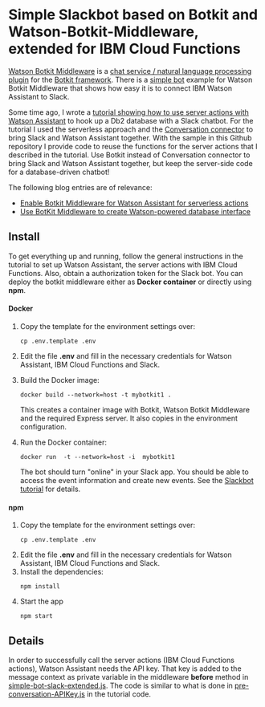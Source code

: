 # Simple Slackbot based on Botkit and Watson-Botkit-Middleware, extended for IBM Cloud Functions

[Watson Botkit Middleware](https://github.com/watson-developer-cloud/botkit-middleware) is a [chat service / natural language processing plugin](https://botkit.ai/docs/readme-middlewares.html) for the [Botkit framework](https://botkit.ai/getstarted.html). There is a [simple bot](https://github.com/watson-developer-cloud/botkit-middleware/tree/master/examples/simple-bot) example for Watson Botkit Middleware that shows how easy it is to connect IBM Watson Assistant to Slack.

Some time ago, I wrote a [tutorial showing how to use server actions with Watson Assistant](https://console.bluemix.net/docs/tutorials/slack-chatbot-database-watson.html) to hook up a Db2 database with a Slack chatbot. For the tutorial I used the serverless approach and the [Conversation connector](https://github.com/watson-developer-cloud/conversation-connector/) to bring Slack and Watson Assistant together. With the sample in this Github repository I provide code to reuse the functions for the server actions that I described in the tutorial. Use Botkit instead of Conversation connector to bring Slack and Watson Assistant together, but keep the server-side code for a database-driven chatbot!

The following blog entries are of relevance:
* [Enable Botkit Middleware for Watson Assistant for serverless actions](http://blog.4loeser.net/2018/06/enable-botkit-middleware-for-watson.html)
* [Use BotKit Middleware to create Watson-powered database interface](http://blog.4loeser.net/2018/06/use-botkit-middleware-to-create-watson.html)

## Install
To get everything up and running, follow the general instructions in the tutorial to set up Watson Assistant, the server actions with IBM Cloud Functions. Also, obtain a authorization token for the Slack bot. You can deploy the botkit middleware either as **Docker container** or directly using **npm**.
#### Docker
1. Copy the template for the environment settings over:
   ```
   cp .env.template .env
   ```   
2. Edit the file **.env** and fill in the necessary credentials for Watson Assistant, IBM Cloud Functions and Slack.

3. Build the Docker image:
   ```
   docker build --network=host -t mybotkit1 .
   ```   
   This creates a container image with Botkit, Watson Botkit Middleware and the required Express server. It also copies in the environment configuration.

4. Run the Docker container:
   ```
   docker run  -t --network=host -i  mybotkit1
   ```   
   The bot should turn "online" in your Slack app. You should be able to access the event information and create new events. See the [Slackbot tutorial](https://console.bluemix.net/docs/tutorials/slack-chatbot-database-watson.html) for details.

#### npm
1. Copy the template for the environment settings over:
   ```
   cp .env.template .env
   ```   
2. Edit the file **.env** and fill in the necessary credentials for Watson Assistant, IBM Cloud Functions and Slack.
3. Install the dependencies:
   ```
   npm install
   ```   
4. Start the app
   ```
   npm start
   ```   

## Details
In order to successfully call the server actions (IBM Cloud Functions actions), Watson Assistant needs the API key. That key is added to the message context as private variable in the middleware **before** method in [simple-bot-slack-extended.js](simple-bot-slack-extended.js). The code is similar to what is done in [pre-conversation-APIKey.js](https://github.com/IBM-Cloud/slack-chatbot-database-watson/blob/master/pre-conversation-APIKey.js) in the tutorial code.

